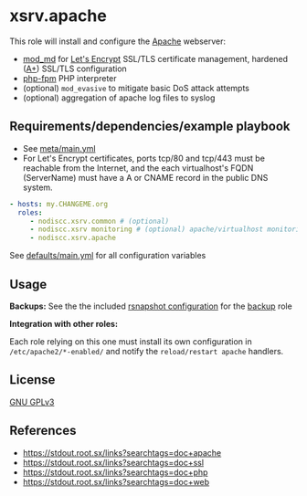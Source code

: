 # xsrv.apache

This role will install and configure the [Apache](https://en.wikipedia.org/wiki/Apache_HTTP_Server) webserver:

- [mod_md](https://httpd.apache.org/docs/2.4/mod/mod_md.html) for [Let's Encrypt](https://en.wikipedia.org/wiki/Let's_Encrypt) SSL/TLS certificate management, hardened ([A+](https://www.ssllabs.com/ssltest/)) SSL/TLS configuration
- [php-fpm](https://php-fpm.org/) PHP interpreter
- (optional) `mod_evasive` to mitigate basic DoS attack attempts
- (optional) aggregation of apache log files to syslog


## Requirements/dependencies/example playbook

- See [meta/main.yml](meta/main.yml)
- For Let's Encrypt certificates, ports tcp/80 and tcp/443 must be reachable from the Internet, and the each virtualhost's FQDN (ServerName) must have a A or CNAME record in the public DNS system.


```yaml
- hosts: my.CHANGEME.org
  roles:
     - nodiscc.xsrv.common # (optional)
     - nodiscc.xsrv monitoring # (optional) apache/virtualhost monitoring/log aggregation
     - nodiscc.xsrv.apache
```

See [defaults/main.yml](defaults/main.yml) for all configuration variables


## Usage

**Backups:** See the the included [rsnapshot configuration](templates/etc_rsnapshot.d_letsencrypt.conf) for the [backup](../backup/README.md) role


**Integration with other roles:**

Each role relying on this one must install its own configuration in `/etc/apache2/*-enabled/` and notify the `reload/restart apache` handlers.



## License

[GNU GPLv3](../../LICENSE)


## References

- https://stdout.root.sx/links?searchtags=doc+apache
- https://stdout.root.sx/links?searchtags=doc+ssl
- https://stdout.root.sx/links?searchtags=doc+php
- https://stdout.root.sx/links?searchtags=doc+web
